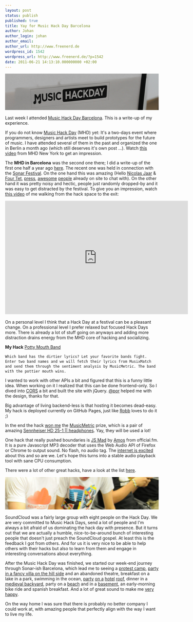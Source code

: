 ```yaml
---
layout: post
status: publish
published: true
title: Yay for Music Hack Day Barcelona
author: Johan
author_login: johan
author_email:
author_url: http://www.freenerd.de
wordpress_id: 1542
wordpress_url: http://www.freenerd.de/?p=1542
date: 2011-06-21 14:13:10.000000000 +02:00
---
```

<img src="/assets/mhd_bcn_2011.png" alt="" title="Music Hack Day Barcelona" width="600" height="119" class="aligncenter size-full wp-image-1549" />

Last week I attended <a href="http://bcn.musichackday.org/2011/">Music Hack Day Barcelona</a>. This is a write-up of my experience.

If you do not know <a href="http://musichackday.org/">Music Hack Day</a> (MHD) yet: It's a two-days event where programmers, designers and artists meet to build prototypes for the future of music. I have attended several of them in the past and organized the one in Berlin a month ago (which still deserves it's own post ...). Watch <a href="http://www.youtube.com/watch?v=SHcudrJMfX8">this video</a> from MHD New York to get an impression.

The <strong>MHD in Barcelona</strong> was the second one there; I did a write-up of the first one half a year ago <a href="http://backstage.soundcloud.com/2010/10/music-hack-day-barcelona/">here</a>. The recent one was held in connection with the <a href="http://2011.sonar.es">Sonar Festival</a>. On the one hand this was amazing (Hello <a href="http://instagr.am/p/F0u3p/">Nicolas Jaar</a> & <a href="http://instagr.am/p/GFn_q/">Four Tet</a>, <a href="http://www.elpais.com/articulo/Pantallas/Pincha/movil/discoteca/elpepurtv/20110619elpepirtv_1/Tes">press</a>, <a href="http://www.native-instruments.com/">awesome</a> <a href="http://ableton.com">people</a> already on site to chat with). On the other hand it was pretty noisy and hectic, people just randomly dropped-by and it was easy to get distracted by the festival. To give you an impression, watch <a href="http://www.youtube.com/watch?v=BgrI0rbLCs0">this video</a> of me walking from the hack space to the exit:

<object width="600" height="371"><param name="movie" value="http://www.youtube-nocookie.com/v/BgrI0rbLCs0?version=3&amp;hl=en_US&amp;rel=0"></param><param name="allowFullScreen" value="true"></param><param name="allowscriptaccess" value="always"></param><embed src="http://www.youtube-nocookie.com/v/BgrI0rbLCs0?version=3&amp;hl=en_US&amp;rel=0" type="application/x-shockwave-flash" width="600" height="371" allowscriptaccess="always" allowfullscreen="true"></embed></object>

 On a personal level I think that a Hack Day at a festival can be a pleasant change. On a professional level I prefer relaxed but focused Hack Days more. There is already a lot of stuff going on anyways and adding more distraction drains energy from the MHD core of hacking and socializing.

<a id="more"></a><a id="more-1542"></a>

<strong>My Hack</strong> <a href="http://freenerd.github.com/potty-mouth-bands/">Potty Mouth Band</a>

```
Which band has the dirtier lyrics? Let your favorite bands fight. Enter two band names and we will fetch their lyrics from MusixMatch and send them through the sentiment analysis by MusicMetric. The band with the pottier mouth wins.
```

I wanted to work with other APIs a bit and figured that this is a funny little idea. When working on it I realized that this can be done frontend-only. So I dived into <a href="https://secure.wikimedia.org/wikipedia/en/wiki/Cross-Origin_Resource_Sharing">CORS</a> a bit and built the site with jQuery. <a href="https://twitter.com/#!/por">@por</a> helped me with the design, thanks for that.

Big advantage of living backend-less is that hosting it becomes dead-easy. My hack is deployed currently on GitHub Pages, just like <a href="https://github.com/robb/Marbleo.us">Robb</a> loves to do it ;)

In the end the hack <a href="http://www.flickr.com/photos/thomasbonte/5842892248/in/set-72157626846893191">won me</a> the <a href="http://www.musicmetric.com/">MusicMetric</a> prize, which is a pair of amazing <a href="http://www.sennheiser.com/sennheiser/home_en.nsf/root/professional_headphones-headsets_headphones_502188">Sennheiser HD 25-1 || headphones</a>. Yay, they will be used a lot!

One hack that really pushed boundaries is <a href="https://github.com/nddrylliog/jsmad">JS Mad</a> by <a href="https://twitter.com/#!/nddrylliog">Amos</a> from official.fm. It is a pure Javascript MP3 decoder that uses the Web Audio API of Firefox or Chrome to output sound. No flash, no audio tag. The <a href="http://news.ycombinator.com/item?id=2665607">internet is excited</a> about this and so are we. Let's hope this turns into a stable audio playback tool with sane CPU consumption.

There were a lot of other great hacks, have a look at the list <a href="http://wiki.musichackday.org/index.php?title=Barcelona_Hacks_2011">here</a>.

<img src="/assets/mhd_bcn_2011_2.png" alt="" title="SoundCloud @ MHD BCN 2011" width="600" height="106" class="aligncenter size-full wp-image-1555" />

SoundCloud was a fairly large group with eight people on the Hack Day. We are very committed to Music Hack Days,  send a lot of people and I'm always a bit afraid of us dominating the hack day with presence. But it turns out that we are actually a humble, nice-to-be-around bunch of interesting people that doesn't just preach the SoundCloud gospel. At least this is the feedback I got from others. And for us it is very nice to be able to help others with their hacks but also to learn from them and engage in interesting conversations about everything.

After the Music Hack Day was finished, we started our week-end journey through Sonar-ish Barcelona, which lead me to seeing a <a href="http://instagr.am/p/F4lL_/">protest camp</a>, <a href="http://www.youtube.com/watch?v=QsMF5YwMN6k">party in a fancy villa on the hill side</a> and an abandoned theatre, breakfast on a lake in a park, swimming in the ocean, <a href="http://instagr.am/p/F8Pc9/">party</a> <a href="http://instagr.am/p/F8Y79/">on <a href="http://instagr.am/p/F8Qip/">a</a> <a href="http://instagr.am/p/F8pcl/">hotel</a> <a href="http://instagr.am/p/F8kv7/">roof</a>, dinner in a <a href="http://instagr.am/p/F9JMU/">medieval backyard</a>, party on a <a href="http://www.youtube.com/watch?v=7S4DYcUCNcA">beach</a> and in a <a href="http://www.youtube.com/watch?v=WqNOQAY8Sw8">basement</a>, an early-morning bike ride and spanish breakfast. And a lot of great sound to make me <a href="http://texinberlin.tumblr.com/post/6692624219/barcelona-en-tres-partes-durgell-parc-guell-la">very happy</a>.

On the way home I was sure that there is probably no better company I could work at, with amazing people that perfectly align with the way I want to live my life.
